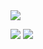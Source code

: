 <img src="https://capsule-render.vercel.app/api?type=모양&color=색상코드&height=높이&section=header&text=텍스트&fontSize=텍스트크기" />

<a href="https://github.com/gkdms13572/coding_test.git" target="_blank"><img src="https://img.shields.io/badge/Python%20Badge-green?style=flat&logo=python&logoColor=white"/></a>
<a href="https://github.com/gkdms13572/coding_test.git" target="_blank"><img src="https://img.shields.io/badge/MySQL%20Badge-blue?style=flat&logo=mysql&logoColor=white"/></a>





